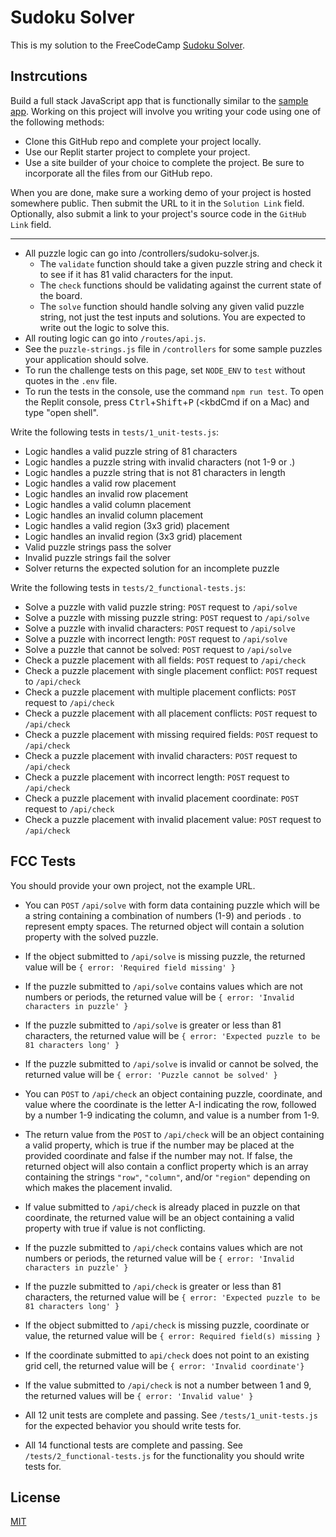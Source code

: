 # Sudoku Solver

This is my solution to the FreeCodeCamp [Sudoku Solver](https://www.freecodecamp.org/learn/quality-assurance/quality-assurance-projects/sudoku-solver).

## Instrcutions

Build a full stack JavaScript app that is functionally similar to the [sample app](https://sudoku-solver.freecodecamp.rocks/). Working on this project will involve you writing your code using one of the following methods:

- Clone this GitHub repo and complete your project locally.
- Use our Replit starter project to complete your project.
- Use a site builder of your choice to complete the project. Be sure to incorporate all the files from our GitHub repo.

When you are done, make sure a working demo of your project is hosted somewhere public. Then submit the URL to it in the `Solution Link` field. Optionally, also submit a link to your project's source code in the `GitHub Link` field.

---

- All puzzle logic can go into /controllers/sudoku-solver.js.
  - The `validate` function should take a given puzzle string and check it to see if it has 81 valid characters for the input.
  - The `check` functions should be validating against the current state of the board.
  - The `solve` function should handle solving any given valid puzzle string, not just the test inputs and solutions. You are expected to write out the logic to solve this.
- All routing logic can go into `/routes/api.js`.
- See the `puzzle-strings.js` file in `/controllers` for some sample puzzles your application should solve.
- To run the challenge tests on this page, set `NODE_ENV` to `test` without quotes in the `.env` file.
- To run the tests in the console, use the command `npm run test`. To open the Replit console, press <kbd>Ctrl</kbd>+<kbd>Shift</kbd>+<kbd>P</kbd> (<kbdCmd</kbd> if on a Mac) and type "open shell".

Write the following tests in `tests/1_unit-tests.js`:

- Logic handles a valid puzzle string of 81 characters
- Logic handles a puzzle string with invalid characters (not 1-9 or .)
- Logic handles a puzzle string that is not 81 characters in length
- Logic handles a valid row placement
- Logic handles an invalid row placement
- Logic handles a valid column placement
- Logic handles an invalid column placement
- Logic handles a valid region (3x3 grid) placement
- Logic handles an invalid region (3x3 grid) placement
- Valid puzzle strings pass the solver
- Invalid puzzle strings fail the solver
- Solver returns the expected solution for an incomplete puzzle

Write the following tests in `tests/2_functional-tests.js`:

- Solve a puzzle with valid puzzle string: `POST` request to `/api/solve`
- Solve a puzzle with missing puzzle string: `POST` request to `/api/solve`
- Solve a puzzle with invalid characters: `POST` request to `/api/solve`
- Solve a puzzle with incorrect length: `POST` request to `/api/solve`
- Solve a puzzle that cannot be solved: `POST` request to `/api/solve`
- Check a puzzle placement with all fields: `POST` request to `/api/check`
- Check a puzzle placement with single placement conflict: `POST` request to `/api/check`
- Check a puzzle placement with multiple placement conflicts: `POST` request to `/api/check`
- Check a puzzle placement with all placement conflicts: `POST` request to `/api/check`
- Check a puzzle placement with missing required fields: `POST` request to `/api/check`
- Check a puzzle placement with invalid characters: `POST` request to `/api/check`
- Check a puzzle placement with incorrect length: `POST` request to `/api/check`
- Check a puzzle placement with invalid placement coordinate: `POST` request to `/api/check`
- Check a puzzle placement with invalid placement value: `POST` request to `/api/check`

## FCC Tests

You should provide your own project, not the example URL.

- You can `POST` `/api/solve` with form data containing puzzle which will be a string containing a combination of numbers (1-9) and periods . to represent empty spaces. The returned object will contain a solution property with the solved puzzle.

- If the object submitted to `/api/solve` is missing puzzle, the returned value will be `{ error: 'Required field missing' }`

- If the puzzle submitted to `/api/solve` contains values which are not numbers or periods, the returned value will be `{ error: 'Invalid characters in puzzle' }`

- If the puzzle submitted to `/api/solve` is greater or less than 81 characters, the returned value will be `{ error: 'Expected puzzle to be 81 characters long' }`

- If the puzzle submitted to `/api/solve` is invalid or cannot be solved, the returned value will be `{ error: 'Puzzle cannot be solved' }`
- You can `POST` to `/api/check` an object containing puzzle, coordinate, and value where the coordinate is the letter A-I indicating the row, followed by a number 1-9 indicating the column, and value is a number from 1-9.

- The return value from the `POST` to `/api/check` will be an object containing a valid property, which is true if the number may be placed at the provided coordinate and false if the number may not. If false, the returned object will also contain a conflict property which is an array containing the strings `"row"`, `"column"`, and/or `"region"` depending on which makes the placement invalid.

- If value submitted to `/api/check` is already placed in puzzle on that coordinate, the returned value will be an object containing a valid property with true if value is not conflicting.

- If the puzzle submitted to `/api/check` contains values which are not numbers or periods, the returned value will be `{ error: 'Invalid characters in puzzle' }`

- If the puzzle submitted to `/api/check` is greater or less than 81 characters, the returned value will be `{ error: 'Expected puzzle to be 81 characters long' }`

- If the object submitted to `/api/check` is missing puzzle, coordinate or value, the returned value will be `{ error: Required field(s) missing }`

- If the coordinate submitted to `api/check` does not point to an existing grid cell, the returned value will be `{ error: 'Invalid coordinate'}`

- If the value submitted to `/api/check` is not a number between 1 and 9, the returned values will be `{ error: 'Invalid value' }`

- All 12 unit tests are complete and passing. See `/tests/1_unit-tests.js` for the expected behavior you should write tests for.

- All 14 functional tests are complete and passing. See `/tests/2_functional-tests.js` for the functionality you should write tests for.

## License

[MIT](./LICENSE)
